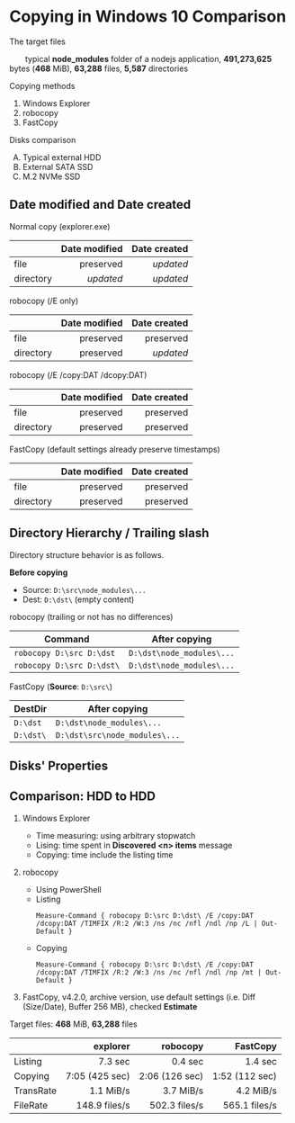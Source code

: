 Copying in Windows 10 Comparison
===

The target files

&emsp;&emsp;typical **node_modules** folder of a nodejs application, **491,273,625** bytes (**468** MiB), **63,288** files, **5,587** directories

Copying methods

1. Windows Explorer
2. robocopy
3. FastCopy

Disks comparison
<ol type="A">
  <li>Typical external HDD</li>
  <li>External SATA SSD</li>
  <li>M.2 NVMe SSD</li>
</ol>

Date modified and Date created
---

Normal copy (explorer.exe)

|           | Date modified | Date created |
| --------- | ------------: | -----------: |
| file      |     preserved |    _updated_ |
| directory |     _updated_ |    _updated_ |

robocopy (/E only)

|           | Date modified | Date created |
| --------- | ------------: | -----------: |
| file      |     preserved |    preserved |
| directory |     preserved |    _updated_ |

robocopy (/E /copy:DAT /dcopy:DAT)

|           | Date modified | Date created |
| --------- | ------------: | -----------: |
| file      |     preserved |    preserved |
| directory |     preserved |    preserved |

FastCopy (default settings already preserve timestamps)

|           | Date modified | Date created |
| --------- | ------------: | -----------: |
| file      |     preserved |    preserved |
| directory |     preserved |    preserved |

Directory Hierarchy / Trailing slash
---

Directory structure behavior is as follows.

**Before copying**
* Source: `D:\src\node_modules\...`
* Dest: `D:\dst\` (empty content)

robocopy (trailing or not has no differences)

|          Command          |       After copying       |
| ------------------------- | ------------------------- |
| `robocopy D:\src D:\dst`  | `D:\dst\node_modules\...` |
| `robocopy D:\src D:\dst\` | `D:\dst\node_modules\...` |

FastCopy (**Source**: `D:\src\`)

|  DestDir  |         After copying         |
| --------- | ----------------------------- |
| `D:\dst`  | `D:\dst\node_modules\...`     |
| `D:\dst\` | `D:\dst\src\node_modules\...` |

Disks' Properties
---



Comparison: HDD to HDD
---

1. Windows Explorer
    - Time measuring: using arbitrary stopwatch
    - Lising: time spent in **Discovered \<n> items** message
    - Copying: time include the listing time

2. robocopy
    - Using PowerShell
    - Listing
        ```
        Measure-Command { robocopy D:\src D:\dst\ /E /copy:DAT /dcopy:DAT /TIMFIX /R:2 /W:3 /ns /nc /nfl /ndl /np /L | Out-Default }
        ```
    - Copying
        ```
        Measure-Command { robocopy D:\src D:\dst\ /E /copy:DAT /dcopy:DAT /TIMFIX /R:2 /W:3 /ns /nc /nfl /ndl /np /mt | Out-Default }
        ```

3. FastCopy, v4.2.0, archive version, use default settings (i.e. Diff (Size/Date), Buffer 256 MB), checked **Estimate**

Target files: **468** MiB, **63,288** files

|           |    explorer    |    robocopy    |    FastCopy    |
| --------- | -------------: | -------------: | -------------: |
| Listing   |        7.3 sec |        0.4 sec |        1.4 sec |
| Copying   | 7:05 (425 sec) | 2:06 (126 sec) | 1:52 (112 sec) |
| TransRate |      1.1 MiB/s |      3.7 MiB/s |      4.2 MiB/s |
| FileRate  |  148.9 files/s |  502.3 files/s |  565.1 files/s |


